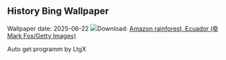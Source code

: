 ## History Bing Wallpaper
Wallpaper date: 2025-06-22
![](https://www.bing.com/th?id=OHR.AmazonEcuador_EN-IN0140083237_UHD.jpg&w=1000)Download: [Amazon rainforest, Ecuador (© Mark Fox/Getty Images)](https://www.bing.com/th?id=OHR.AmazonEcuador_EN-IN0140083237_UHD.jpg)

Auto get programm by LtgX
